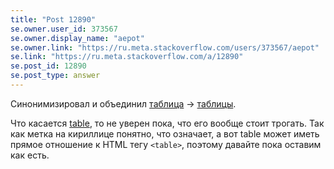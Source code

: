 ```yaml
---
title: "Post 12890"
se.owner.user_id: 373567
se.owner.display_name: "aepot"
se.owner.link: "https://ru.meta.stackoverflow.com/users/373567/aepot"
se.link: "https://ru.meta.stackoverflow.com/a/12890"
se.post_id: 12890
se.post_type: answer
---
```

<p>Синонимизировал и объединил <a href="https://ru.stackoverflow.com/questions/tagged/%d1%82%d0%b0%d0%b1%d0%bb%d0%b8%d1%86%d0%b0" class="post-tag" title="показать вопросы с меткой [таблица]" aria-label="показать вопросы с меткой [таблица]" rel="tag" aria-labelledby="tag-таблица-tooltip-container">таблица</a> → <a href="https://ru.stackoverflow.com/questions/tagged/%d1%82%d0%b0%d0%b1%d0%bb%d0%b8%d1%86%d1%8b" class="post-tag" title="показать вопросы с меткой [таблицы]" aria-label="показать вопросы с меткой [таблицы]" rel="tag" aria-labelledby="tag-таблицы-tooltip-container">таблицы</a>.</p>
<p>Что касается <a href="https://ru.stackoverflow.com/questions/tagged/table" class="post-tag" title="показать вопросы с меткой [table]" aria-label="показать вопросы с меткой [table]" rel="tag" aria-labelledby="tag-table-tooltip-container">table</a>, то не уверен пока, что его вообще стоит трогать. Так как метка на кириллице понятно, что означает, а вот table может иметь прямое отношение к HTML тегу <code>&lt;table&gt;</code>, поэтому давайте пока оставим как есть.</p>
